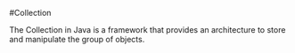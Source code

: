#Collection

The Collection in Java is a framework that provides an architecture to store and manipulate the group of objects. 
